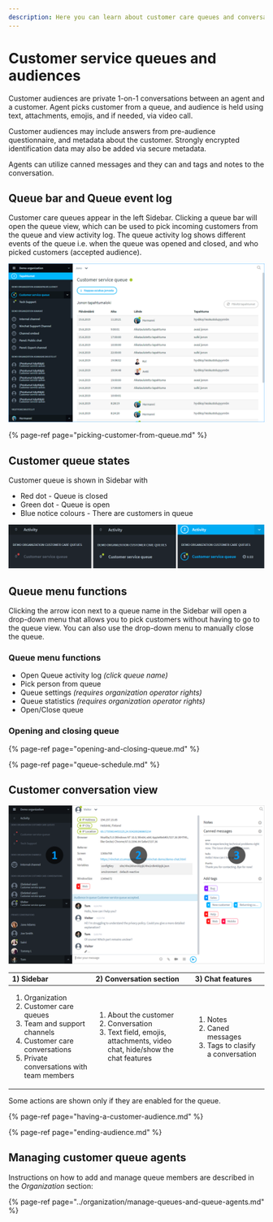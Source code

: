 ```yaml
---
description: Here you can learn about customer care queues and conversations.
---
```


# Customer service queues and audiences

Customer audiences are private 1-on-1 conversations  between an agent and a customer. Agent picks customer from a queue, and audience is held using text, attachments, emojis, and if needed, via video call.

Customer audiences may include answers from pre-audience questionnaire, and metadata about the customer. Strongly encrypted identification data may also be added via secure metadata.

Agents can utilize canned messages and they can and tags and notes to the conversation.

## Queue bar and Queue event log <a id="asiakasjonopalkki-ja-nakyma"></a>

Customer care queues appear in the left Sidebar. Clicking a queue bar  will open the queue view, which can be used to pick incoming customers from the queue and view activity log. The queue activity log shows different events of the queue i.e. when the queue was opened and closed, and who picked customers \(accepted audience\).

![Customer care queues in the Sidebar and queue view](../.gitbook/assets/queue-view.png)

{% page-ref page="picking-customer-from-queue.md" %}

## Customer queue states <a id="asiakasjonon-tilat"></a>

Customer queue is shown in Sidebar with

* Red dot - Queue is closed
* Green dot - Queue is open
* Blue notice colours - There are customers in queue

![Customer queue: Closed \(red\), open \(green\), customer in queue \(blue\)](../.gitbook/assets/queue-status-activity-en.png)

## **Queue menu functions**

Clicking the arrow icon next to a queue name in the Sidebar will open a drop-down menu that allows you to pick customers without having to go to the queue view. You can also use the drop-down menu to manually close the queue.

### **Queue menu functions**

* Open Queue activity log _\(click queue name\)_
* Pick person from queue
* Queue settings _\(requires organization operator rights\)_
* Queue statistics _\(requires organization operator rights\)_
* Open/Close queue

### **Opening and closing queue**

{% page-ref page="opening-and-closing-queue.md" %}

{% page-ref page="queue-schedule.md" %}

## Customer conversation view

![](../.gitbook/assets/customer-chat-agent-view%20%281%29.png)

<table>
  <thead>
    <tr>
      <th style="text-align:left">1) Sidebar</th>
      <th style="text-align:left">2) Conversation section</th>
      <th style="text-align:left">3) Chat features</th>
    </tr>
  </thead>
  <tbody>
    <tr>
      <td style="text-align:left">
        <ol>
          <li>Organization</li>
          <li>Customer care queues</li>
          <li>Team and support channels</li>
          <li>Customer care conversations</li>
          <li>Private conversations with team members</li>
        </ol>
      </td>
      <td style="text-align:left">
        <ol>
          <li>About the customer</li>
          <li>Conversation</li>
          <li>Text field, emojis, attachments, video chat, hide/show the chat features</li>
        </ol>
        <p></p>
        <p></p>
      </td>
      <td style="text-align:left">
        <ol>
          <li>Notes</li>
          <li>Caned messages</li>
          <li>Tags to clasify a conversation</li>
        </ol>
        <p></p>
      </td>
    </tr>
  </tbody>
</table>Some actions are shown only if they are enabled for the queue.

{% page-ref page="having-a-customer-audience.md" %}

{% page-ref page="ending-audience.md" %}

## Managing customer queue agents

Instructions on how to add and manage queue members are described in the _Organization_ section:

{% page-ref page="../organization/manage-queues-and-queue-agents.md" %}

